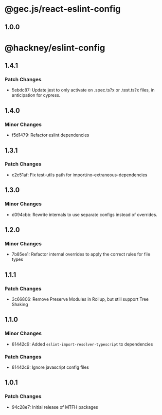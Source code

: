 
# @gec.js/react-eslint-config

## 1.0.0

# @hackney/eslint-config

## 1.4.1

### Patch Changes

- 5ebdc87: Update jest to only activate on .spec.ts?x or .test.ts?x files, in anticipation
  for cypress.

## 1.4.0

### Minor Changes

- f5d1479: Refactor eslint dependencies

## 1.3.1

### Patch Changes

- c2c51af: Fix test-utils path for import/no-extraneous-dependencies

## 1.3.0

### Minor Changes

- d094cbb: Rewrite internals to use separate configs instead of overrides.

## 1.2.0

### Minor Changes

- 7b85ee1: Refactor internal overrides to apply the correct rules for file types

## 1.1.1

### Patch Changes

- 3c66806: Remove Preserve Modules in Rollup, but still support Tree Shaking

## 1.1.0

### Minor Changes

- 81442c9: Added `eslint-import-resolver-typescript` to dependencies

### Patch Changes

- 81442c9: Ignore javascript config files

## 1.0.1

### Patch Changes

- 94c28e7: Initial release of MTFH packages
